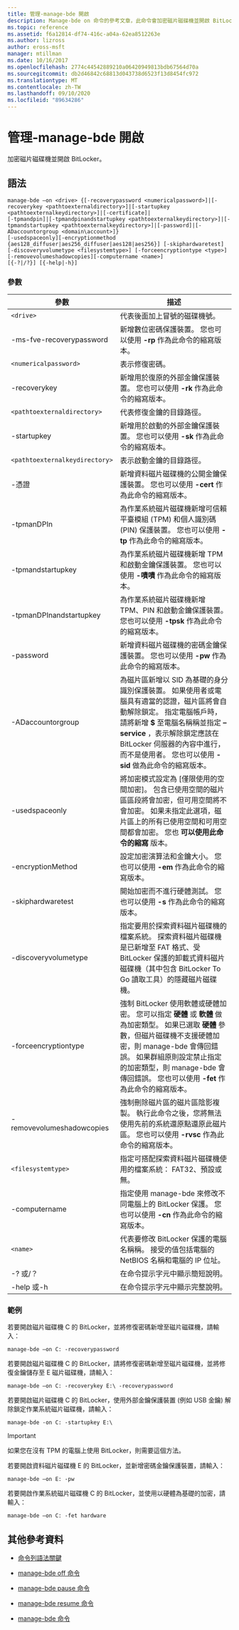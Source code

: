 ```yaml
---
title: 管理-manage-bde 開啟
description: Manage-bde on 命令的參考文章，此命令會加密磁片磁碟機並開啟 BitLocker。
ms.topic: reference
ms.assetid: f6a12814-df74-416c-a04a-62ea8512263e
ms.author: lizross
author: eross-msft
manager: mtillman
ms.date: 10/16/2017
ms.openlocfilehash: 2774c44542889210a06420949813bdb67564d70a
ms.sourcegitcommit: db2d46842c68813d043738d6523f13d8454fc972
ms.translationtype: MT
ms.contentlocale: zh-TW
ms.lasthandoff: 09/10/2020
ms.locfileid: "89634286"
---
```

# <a name="manage-bde-on"></a>管理-manage-bde 開啟

加密磁片磁碟機並開啟 BitLocker。

## <a name="syntax"></a>語法

```
manage-bde –on <drive> {[-recoverypassword <numericalpassword>]|[-recoverykey <pathtoexternaldirectory>]|[-startupkey <pathtoexternalkeydirectory>]|[-certificate]|
[-tpmandpin]|[-tpmandpinandstartupkey <pathtoexternalkeydirectory>]|[-tpmandstartupkey <pathtoexternalkeydirectory>]|[-password]|[-ADaccountorgroup <domain\account>]}
[-usedspaceonly][-encryptionmethod {aes128_diffuser|aes256_diffuser|aes128|aes256}] [-skiphardwaretest] [-discoveryvolumetype <filesystemtype>] [-forceencryptiontype <type>] [-removevolumeshadowcopies][-computername <name>]
[{-?|/?}] [{-help|-h}]
```

### <a name="parameters"></a>參數

| 參數 | 描述 |
| --------- | ----------- |
| `<drive>` | 代表後面加上冒號的磁碟機號。 |
| -ms-fve-recoverypassword | 新增數位密碼保護裝置。 您也可以使用 **-rp** 作為此命令的縮寫版本。 |
| `<numericalpassword>` | 表示修復密碼。 |
| -recoverykey | 新增用於復原的外部金鑰保護裝置。 您也可以使用 **-rk** 作為此命令的縮寫版本。 |
| `<pathtoexternaldirectory>` | 代表修復金鑰的目錄路徑。 |
| -startupkey | 新增用於啟動的外部金鑰保護裝置。 您也可以使用 **-sk** 作為此命令的縮寫版本。 |
| `<pathtoexternalkeydirectory>` | 表示啟動金鑰的目錄路徑。 |
| -憑證 | 新增資料磁片磁碟機的公開金鑰保護裝置。 您也可以使用 **-cert** 作為此命令的縮寫版本。 |
| -tpmanDPIn | 為作業系統磁片磁碟機新增可信賴平臺模組 (TPM) 和個人識別碼 (PIN) 保護裝置。 您也可以使用 **-tp** 作為此命令的縮寫版本。 |
| -tpmandstartupkey | 為作業系統磁片磁碟機新增 TPM 和啟動金鑰保護裝置。 您也可以使用 **-嘖嘖** 作為此命令的縮寫版本。 |
| -tpmanDPInandstartupkey | 為作業系統磁片磁碟機新增 TPM、PIN 和啟動金鑰保護裝置。 您也可以使用 **-tpsk** 作為此命令的縮寫版本。 |
| -password | 新增資料磁片磁碟機的密碼金鑰保護裝置。 您也可以使用 **-pw** 作為此命令的縮寫版本。 |
| -ADaccountorgroup | 為磁片區新增以 SID 為基礎的身分識別保護裝置。 如果使用者或電腦具有適當的認證，磁片區將會自動解除鎖定。 指定電腦帳戶時，請將新增 **$** 至電腦名稱稱並指定 **– service** ，表示解除鎖定應該在 BitLocker 伺服器的內容中進行，而不是使用者。 您也可以使用 **-sid** 做為此命令的縮寫版本。 |
| -usedspaceonly | 將加密模式設定為 [僅限使用的空間加密]。 包含已使用空間的磁片區區段將會加密，但可用空間將不會加密。 如果未指定此選項，磁片區上的所有已使用空間和可用空間都會加密。 您也 **可以使用此命令的縮寫** 版本。 |
| -encryptionMethod | 設定加密演算法和金鑰大小。 您也可以使用 **-em** 作為此命令的縮寫版本。 |
| -skiphardwaretest | 開始加密而不進行硬體測試。 您也可以使用 **-s** 作為此命令的縮寫版本。 |
| -discoveryvolumetype | 指定要用於探索資料磁片磁碟機的檔案系統。 探索資料磁片磁碟機是已新增至 FAT 格式、受 BitLocker 保護的卸載式資料磁片磁碟機（其中包含 BitLocker To Go 讀取工具）的隱藏磁片磁碟機。 |
| -forceencryptiontype | 強制 BitLocker 使用軟體或硬體加密。 您可以指定 **硬體** 或 **軟體** 做為加密類型。 如果已選取 **硬體** 參數，但磁片磁碟機不支援硬體加密，則 manage-bde 會傳回錯誤。 如果群組原則設定禁止指定的加密類型，則 manage-bde 會傳回錯誤。 您也可以使用 **-fet** 作為此命令的縮寫版本。 |
| -removevolumeshadowcopies | 強制刪除磁片區的磁片區陰影複製。 執行此命令之後，您將無法使用先前的系統還原點還原此磁片區。 您也可以使用 **-rvsc** 作為此命令的縮寫版本。 |
| `<filesystemtype>` | 指定可搭配探索資料磁片磁碟機使用的檔案系統： FAT32、預設或無。 |
| -computername | 指定使用 manage-bde 來修改不同電腦上的 BitLocker 保護。 您也可以使用 **-cn** 作為此命令的縮寫版本。 |
| `<name>` | 代表要修改 BitLocker 保護的電腦名稱稱。 接受的值包括電腦的 NetBIOS 名稱和電腦的 IP 位址。 |
| -? 或/？ | 在命令提示字元中顯示簡短說明。 |
| -help 或-h | 在命令提示字元中顯示完整說明。 |

### <a name="examples"></a>範例

若要開啟磁片磁碟機 C 的 BitLocker，並將修復密碼新增至磁片磁碟機，請輸入：

```
manage-bde –on C: -recoverypassword
```

若要開啟磁片磁碟機 C 的 BitLocker，請將修復密碼新增至磁片磁碟機，並將修復金鑰儲存至 E 磁片磁碟機，請輸入：

```
manage-bde –on C: -recoverykey E:\ -recoverypassword
```

若要開啟磁片磁碟機 C 的 BitLocker，使用外部金鑰保護裝置 (例如 USB 金鑰) 解除鎖定作業系統磁片磁碟機，請輸入：

```
manage-bde -on C: -startupkey E:\
```

> [!IMPORTANT]
> 如果您在沒有 TPM 的電腦上使用 BitLocker，則需要這個方法。

若要開啟資料磁片磁碟機 E 的 BitLocker，並新增密碼金鑰保護裝置，請輸入：

```
manage-bde –on E: -pw
```

若要開啟作業系統磁片磁碟機 C 的 BitLocker，並使用以硬體為基礎的加密，請輸入：

```
manage-bde –on C: -fet hardware
```

## <a name="additional-references"></a>其他參考資料

- [命令列語法關鍵](command-line-syntax-key.md)

- [manage-bde off 命令](manage-bde-off.md)

- [manage-bde pause 命令](manage-bde-pause.md)

- [manage-bde resume 命令](manage-bde-resume.md)

- [manage-bde 命令](manage-bde.md)
